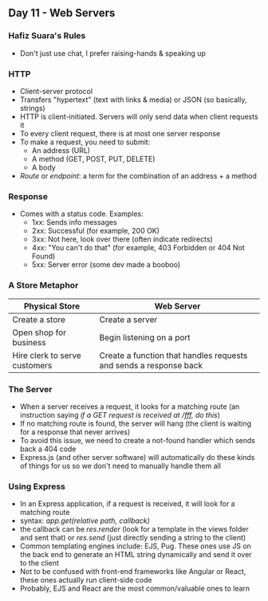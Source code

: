 ## Day 11 - Web Servers

### Hafiz Suara's Rules

* Don't just use chat, I prefer raising-hands & speaking up

### HTTP

* Client-server protocol 
* Transfers "hypertext" (text with links & media) or JSON (so basically, strings)
* HTTP is client-initiated. Servers will only send data when client requests it
* To every client request, there is at most one server response
* To make a request, you need to submit:
  * An address (URL)
  * A method (GET, POST, PUT, DELETE)
  * A body
* *Route* or *endpoint*: a term for the combination of an address + a method

### Response

* Comes with a status code. Examples:
  * 1xx: Sends info messages 
  * 2xx: Successful (for example, 200 OK)
  * 3xx: Not here, look over there (often indicate redirects)
  * 4xx: "You can't do that" (for example, 403 Forbidden or 404 Not Found)
  * 5xx: Server error (some dev made a booboo)

### A Store Metaphor

Physical Store | Web Server
---|---
Create a store | Create a server
Open shop for business | Begin listening on a port
Hire clerk to serve customers | Create a function that handles requests and sends a response back

### The Server

* When a server receives a request, it looks for a matching route (an instruction saying *if a GET request is received at /fff, do this*)
* If no matching route is found, the server will hang (the client is waiting for a response that never arrives)
* To avoid this issue, we need to create a not-found handler which sends back a 404 code
* Express.js (and other server software) will automatically do these kinds of things for us so we don't need to manually handle them all

### Using Express

* In an Express application, if a request is received, it will look for a matching route
* syntax: *app.get(relative path, callback)*
* the callback can be *res.render* (look for a template in the views folder and sent that) or *res.send* (just directly sending a string to the client)
* Common templating engines include: EJS, Pug. These ones use JS on the back end to generate an HTML string dynamically and send it over to the client
* Not to be confused with front-end frameworks like Angular or React, these ones actually run client-side code
* Probably, EJS and React are the most common/valuable ones to learn
